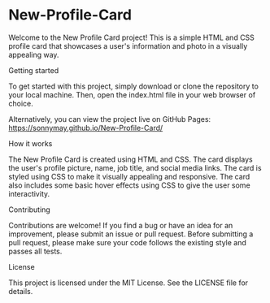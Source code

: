 # New-Profile-Card

Welcome to the New Profile Card project! This is a simple HTML and CSS profile card that showcases a user's information and photo in a visually appealing way.

Getting started

To get started with this project, simply download or clone the repository to your local machine. Then, open the index.html file in your web browser of choice.

Alternatively, you can view the project live on GitHub Pages: https://sonnymay.github.io/New-Profile-Card/

How it works

The New Profile Card is created using HTML and CSS. The card displays the user's profile picture, name, job title, and social media links. The card is styled using CSS to make it visually appealing and responsive. The card also includes some basic hover effects using CSS to give the user some interactivity.

Contributing

Contributions are welcome! If you find a bug or have an idea for an improvement, please submit an issue or pull request. Before submitting a pull request, please make sure your code follows the existing style and passes all tests.

License

This project is licensed under the MIT License. See the LICENSE file for details.
